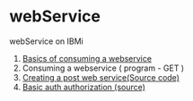 # webService
webService on IBMi


1.  [Basics of consuming a webservice](./basics.md)
2.  Consuming a webservice ( program - GET )
3.  [Creating a post web service(Source code)](./postwebservice)
4.  [Basic auth authorization (source)](./basicauth)
